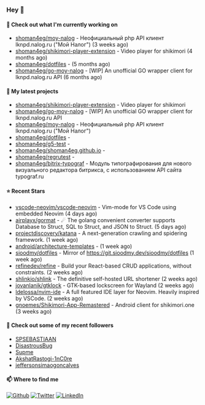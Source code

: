 ### Hey 👋

#### 👷 Check out what I'm currently working on

- [shoman4eg/moy-nalog](https://github.com/shoman4eg/moy-nalog) - Неофициальный php API клиент lknpd.nalog.ru (&#34;Мой Налог&#34;)  (3 weeks ago)
- [shoman4eg/shikimori-player-extension](https://github.com/shoman4eg/shikimori-player-extension) - Video player for shikimori (4 months ago)
- [shoman4eg/dotfiles](https://github.com/shoman4eg/dotfiles) -  (5 months ago)
- [shoman4eg/go-moy-nalog](https://github.com/shoman4eg/go-moy-nalog) - [WIP] An unofficial GO wrapper client for lknpd.nalog.ru API  (6 months ago)

#### 🌱 My latest projects

- [shoman4eg/shikimori-player-extension](https://github.com/shoman4eg/shikimori-player-extension) - Video player for shikimori
- [shoman4eg/go-moy-nalog](https://github.com/shoman4eg/go-moy-nalog) - [WIP] An unofficial GO wrapper client for lknpd.nalog.ru API 
- [shoman4eg/moy-nalog](https://github.com/shoman4eg/moy-nalog) - Неофициальный php API клиент lknpd.nalog.ru (&#34;Мой Налог&#34;) 
- [shoman4eg/dotfiles](https://github.com/shoman4eg/dotfiles) - 
- [shoman4eg/g5-test](https://github.com/shoman4eg/g5-test) - 
- [shoman4eg/shoman4eg.github.io](https://github.com/shoman4eg/shoman4eg.github.io) - 
- [shoman4eg/regrutest](https://github.com/shoman4eg/regrutest) - 
- [shoman4eg/bitrix-typograf](https://github.com/shoman4eg/bitrix-typograf) - Модуль типографирования для нового визуального редактора битрикса, с использованием API сайта typograf.ru

#### ⭐ Recent Stars

- [vscode-neovim/vscode-neovim](https://github.com/vscode-neovim/vscode-neovim) - Vim-mode for VS Code using embedded Neovim (4 days ago)
- [airplayx/gormat](https://github.com/airplayx/gormat) - ☄ The golang convenient converter supports Database to Struct, SQL to Struct, and JSON to Struct. (5 days ago)
- [projectdiscovery/katana](https://github.com/projectdiscovery/katana) - A next-generation crawling and spidering framework. (1 week ago)
- [android/architecture-templates](https://github.com/android/architecture-templates) -  (1 week ago)
- [sioodmy/dotfiles](https://github.com/sioodmy/dotfiles) - Mirror of https://git.sioodmy.dev/sioodmy/dotfiles (1 week ago)
- [refinedev/refine](https://github.com/refinedev/refine) - Build your React-based CRUD applications, without constraints. (2 weeks ago)
- [shlinkio/shlink](https://github.com/shlinkio/shlink) - The definitive self-hosted URL shortener (2 weeks ago)
- [jovanlanik/gtklock](https://github.com/jovanlanik/gtklock) - GTK-based lockscreen for Wayland (2 weeks ago)
- [ldelossa/nvim-ide](https://github.com/ldelossa/nvim-ide) - A full featured IDE layer for Neovim. Heavily inspired by VSCode. (2 weeks ago)
- [gnoemes/Shikimori-App-Remastered](https://github.com/gnoemes/Shikimori-App-Remastered) - Android client for shikimori.one (3 weeks ago)

#### 👯 Check out some of my recent followers

- [SPSEBASTIAAN](https://github.com/SPSEBASTIAAN)
- [DisastrousBug](https://github.com/DisastrousBug)
- [Supme](https://github.com/Supme)
- [AkshatRastogi-1nC0re](https://github.com/AkshatRastogi-1nC0re)
- [jeffersonsimaogoncalves](https://github.com/jeffersonsimaogoncalves)


#### 📫 Where to find me
<p>
<a href="https://github.com/shoman4eg" target="_blank"><img alt="Github" src="https://img.shields.io/badge/GitHub-%2312100E.svg?&style=for-the-badge&logo=Github&logoColor=white" /></a>
<a href="https://twitter.com/shoman4eg" target="_blank"><img alt="Twitter" src="https://img.shields.io/badge/twitter-%231DA1F2.svg?&style=for-the-badge&logo=twitter&logoColor=white" /></a>
<a href="https://www.linkedin.com/in/artemdubinin/" target="_blank"><img alt="LinkedIn" src="https://img.shields.io/badge/linkedin-%230077B5.svg?&style=for-the-badge&logo=linkedin&logoColor=white" /></a>
</p>
